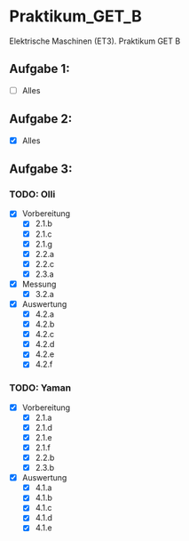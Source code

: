 # Praktikum_GET_B
Elektrische Maschinen (ET3). Praktikum GET B
## Aufgabe 1:
- [ ] Alles
## Aufgabe 2:
- [x] Alles
## Aufgabe 3:
### TODO: Olli
- [X] Vorbereitung 
    - [X] 2.1.b
    - [X] 2.1.c
    - [X] 2.1.g
    - [X] 2.2.a
    - [X] 2.2.c
    - [X] 2.3.a
- [x] Messung
    - [x] 3.2.a
- [X] Auswertung 
    - [x] 4.2.a
    - [x] 4.2.b
    - [X] 4.2.c
    - [X] 4.2.d
    - [X] 4.2.e
    - [X] 4.2.f
### TODO: Yaman
- [X] Vorbereitung 
    - [X] 2.1.a
    - [X] 2.1.d
    - [X] 2.1.e
    - [X] 2.1.f
    - [X] 2.2.b
    - [X] 2.3.b
- [X] Auswertung 
    - [X] 4.1.a
    - [X] 4.1.b
    - [X] 4.1.c
    - [X] 4.1.d
    - [X] 4.1.e
